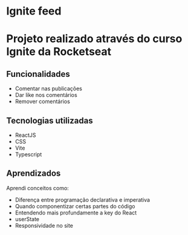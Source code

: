 # Ignite feed

# Projeto realizado através do curso Ignite da Rocketseat

## Funcionalidades
- Comentar nas publicações
- Dar like nos comentários
- Remover comentários

## Tecnologias utilizadas
- ReactJS
- CSS
- Vite
- Typescript

## Aprendizados
Aprendi conceitos como:
- Diferença entre programação declarativa e imperativa  
- Quando componentizar certas partes do código
- Entendendo mais profundamente a key do React
- userState
- Responsividade no site
